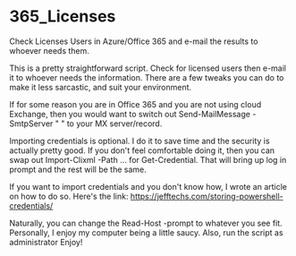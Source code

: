 # 365_Licenses
Check Licenses Users in Azure/Office 365 and e-mail the results to whoever needs them. 

This is a pretty straightforward script. Check for licensed users then e-mail it to whoever needs the information. There are a few tweaks you can do to make it less sarcastic, and suit your environment. 

If for some reason you are in Office 365 and you are not using cloud Exchange, then you would want to switch out Send-MailMessage -SmtpServer " " to your MX server/record. 

Importing credentials is optional. I do it to save time and the security is actually pretty good. If you don't feel comfortable doing it, then you can swap out Import-Clixml -Path ... for Get-Credential. That will bring up log in prompt and the rest will be the same.

If you want to import credentials and you don't know how, I wrote an article on how to do so. Here's the link: https://jefftechs.com/storing-powershell-credentials/

Naturally, you can change the Read-Host -prompt to whatever you see fit. Personally, I enjoy my computer being a little saucy. Also, run the script as administrator Enjoy!
